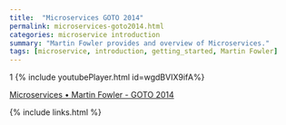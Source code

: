 ```yaml
---
title:  "Microservices GOTO 2014"
permalink: microservices-goto2014.html
categories: microservice introduction
summary: "Martin Fowler provides and overview of Microservices."
tags: [microservice, introduction, getting_started, Martin Fowler]
---
```


1
{% include youtubePlayer.html id=wgdBVIX9ifA%}

[Microservices • Martin Fowler - GOTO 2014](https://youtu.be/wgdBVIX9ifA)

{% include links.html %}
